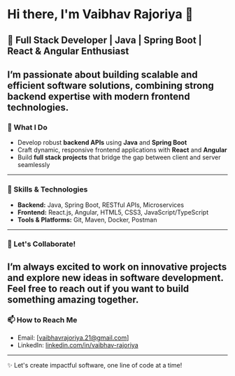 # Hi there, I'm Vaibhav Rajoriya 👋

## 🚀 Full Stack Developer | Java | Spring Boot | React & Angular Enthusiast

I’m passionate about building scalable and efficient software solutions, combining strong backend expertise with modern frontend technologies.
---
### 🔭 What I Do
- Develop robust **backend APIs** using **Java** and **Spring Boot**
- Craft dynamic, responsive frontend applications with **React** and **Angular**
- Build **full stack projects** that bridge the gap between client and server seamlessly
---
### 🌱 Skills & Technologies
- **Backend:** Java, Spring Boot, RESTful APIs, Microservices
- **Frontend:** React.js, Angular, HTML5, CSS3, JavaScript/TypeScript
- **Tools & Platforms:** Git, Maven, Docker, Postman
---
### 🤝 Let's Collaborate!
I’m always excited to work on innovative projects and explore new ideas in software development. Feel free to reach out if you want to build something amazing together.
---
### 📫 How to Reach Me
- Email: [vaibhavrajoriya.21@gmail.com]
- LinkedIn: [linkedin.com/in/vaibhav-rajoriya](https://www.linkedin.com/in/vaibhav-rajoriya-388768209/)
---

✨ Let's create impactful software, one line of code at a time!

<!---
Vaibhav2Programmer/Vaibhav2Programmer is a ✨ special ✨ repository because its `README.md` (this file) appears on your GitHub profile.
You can click the Preview link to take a look at your changes.
--->
